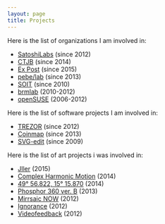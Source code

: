 ```yaml
---
layout: page
title: Projects
---
```


Here is the list of organizations I am involved in:

* [SatoshiLabs](/satoshilabs) (since 2012)
* [CTJB](/ctjb) (since 2014)
* [Ex Post](/expost) (since 2015)
* [pebe/lab](/pebe-lab) (since 2013)
* [SOIT](http://www.soit.sk) (since 2010)
* [brmlab](https://brmlab.cz) (2010-2012)
* [openSUSE](https://opensuse.org) (2006-2012)

Here is the list of software projects I am involved in:

* [TREZOR](/trezor) (since 2012)
* [Coinmap](/coinmap) (since 2013)
* [SVG-edit](/svg-edit) (since 2009)

Here is the list of art projects i was involved in:

* [Jller](/jller) (2015)
* [Complex Harmonic Motion](/chm) (2014)
* [49° 56.822, 15° 15.870](/49-56-822-15-15-870) (2014)
* [Phosphor 360 ver. B](/phosphor360b) (2013)
* [Mirrsaic NOW](/mirrsaic) (2012)
* [Ignorance](/ignorance) (2012)
* [Videofeedback](/videofeedback) (2012)
